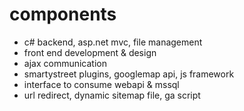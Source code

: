 # components
- c# backend, asp.net mvc, file management
- front end development & design
- ajax communication
- smartystreet plugins, googlemap api, js framework
- interface to consume webapi & mssql 
- url redirect, dynamic sitemap file, ga script
